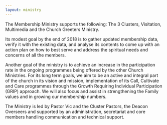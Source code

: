 ```yaml
---
layout: ministry
---
```

 
The Membership Ministry supports the following: The 3 Clusters, Visitation,
Multimedia and the Church Greeters Ministry.

Its modest goal by the end of 2018 is to gather updated membership data,
verify it with the existing data, and analyse its contents to come up with
an action plan on how to best serve and address the spiritual needs and
concerns of all the members.

Another goal of the ministry is to achieve an increase in the participation rate
in the ongoing programmes being offered by the other Church Ministries.
For its long term goals, we aim to be an active and integral part of the church
in its vision and mission, implementation of its Call, Cultivate and Care
programmes through the Growth Requiring Individual Participation (GRIP)
approach. We will also focus and assist in strengthening the Family values
and in growing our membership numbers.

The Ministry is led by Pastor Vic and the Cluster Pastors, the Deacon Overseers
and supported by an administration, secretariat and core members handling
communication and technical support.